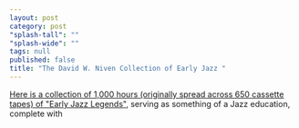 ```yaml
---
layout: post
category: post
"splash-tall": ""
"splash-wide": ""
tags: null
published: false
title: "The David W. Niven Collection of Early Jazz "
---
```


[Here is a collection of 1,000 hours (originally spread across 650 cassette tapes) of "Early Jazz Legends"](https://archive.org/details/davidwnivenjazz&tab=about), serving as something of a Jazz education, complete with 